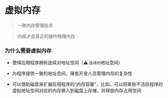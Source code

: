 # 虚拟内存

> 一种内存管理技术

> 内核才会真正的操作物理内存

### 为什么需要虚拟内存

+ 使得应用程序拥有连续对地址空间（⚠️ `连续的`地址空间）

+ 为程序提供一致的地址空间，降低开发人员管理内存的复杂性

+ 可以借助磁盘来扩展应用程序的“内存容量”，比如，可以把某些不活跃程序的虚拟地址空间对应的内存换入到磁盘上存储，并释放内存占用空间
